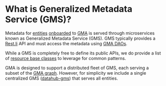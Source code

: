 # What is Generalized Metadata Service (GMS)?

Metadata for [entities](entity.md) [onboarded](../modeling/metadata-model.md) to [GMA](gma.md) is served through microservices known as Generalized Metadata Service (GMS). GMS typically provides a [Rest.li](http://rest.li) API and must access the metadata using [GMA DAOs](../architecture/metadata-serving.md). 

While a GMS is completely free to define its public APIs, we do provide a list of [resource base classes](https://github.com/nholuongut/data-hub-gma/tree/master/restli-resources/src/main/java/com/linkedin/metadata/restli) to leverage for common patterns.

GMA is designed to support a distributed fleet of GMS, each serving a subset of the [GMA graph](graph.md). However, for simplicity we include a single centralized GMS ([datahub-gms](../../gms)) that serves all entities.
